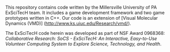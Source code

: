 This repository contains code written by the Millersville University of PA ExSciTecH team. It includes a game development framework and two game prototypes written in C++. Our code is an extension of [Visual Molecular Dynamics (VMD)] (http://www.ks.uiuc.edu/Research/vmd/). 

The ExSciTecH code herein was developed as part of NSF Award 0968368: *Collaborative Research: SoCS - ExSciTecH: An Interactive, Easy-to-Use Volunteer Computing System to Explore Science, Technology, and Health*.
